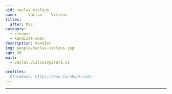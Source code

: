 ```yaml
---
uid: vaclav.vislous
name:     Václav	Vislous
titles:
  after: MSc.
category:
  - clenove
  - kandidat-obec
description: manažer
img: people/vaclav-vislous.jpg
age: 30
mail:
  - vaclav.vislous@pirati.cz
 
profiles:
  #facebook: https://www.facebook.com/
---
```


---